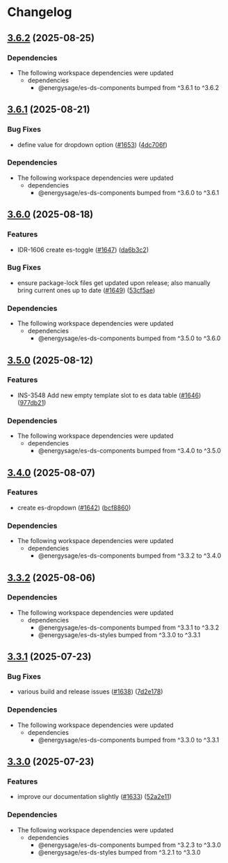 # Changelog

## [3.6.2](https://github.com/EnergySage/es-ds/compare/es-ds-docs-v3.6.1...es-ds-docs-v3.6.2) (2025-08-25)


### Dependencies

* The following workspace dependencies were updated
  * dependencies
    * @energysage/es-ds-components bumped from ^3.6.1 to ^3.6.2

## [3.6.1](https://github.com/EnergySage/es-ds/compare/es-ds-docs-v3.6.0...es-ds-docs-v3.6.1) (2025-08-21)


### Bug Fixes

* define value for dropdown option ([#1653](https://github.com/EnergySage/es-ds/issues/1653)) ([4dc706f](https://github.com/EnergySage/es-ds/commit/4dc706f88cc85f35a09c42e3cf06fea36f249b31))


### Dependencies

* The following workspace dependencies were updated
  * dependencies
    * @energysage/es-ds-components bumped from ^3.6.0 to ^3.6.1

## [3.6.0](https://github.com/EnergySage/es-ds/compare/es-ds-docs-v3.5.0...es-ds-docs-v3.6.0) (2025-08-18)


### Features

* IDR-1606 create es-toggle ([#1647](https://github.com/EnergySage/es-ds/issues/1647)) ([da6b3c2](https://github.com/EnergySage/es-ds/commit/da6b3c28585d7aaae7ef07d7f426405783e3f276))


### Bug Fixes

* ensure package-lock files get updated upon release; also manually bring current ones up to date ([#1649](https://github.com/EnergySage/es-ds/issues/1649)) ([53cf5ae](https://github.com/EnergySage/es-ds/commit/53cf5aeec419b7a050038172dec8cc1d8fb31655))


### Dependencies

* The following workspace dependencies were updated
  * dependencies
    * @energysage/es-ds-components bumped from ^3.5.0 to ^3.6.0

## [3.5.0](https://github.com/EnergySage/es-ds/compare/es-ds-docs-v3.4.0...es-ds-docs-v3.5.0) (2025-08-12)


### Features

* INS-3548 Add new empty template slot to es data table ([#1646](https://github.com/EnergySage/es-ds/issues/1646)) ([977db21](https://github.com/EnergySage/es-ds/commit/977db21e6ad58eeb8b4b25b2e99ca0b25cf15872))


### Dependencies

* The following workspace dependencies were updated
  * dependencies
    * @energysage/es-ds-components bumped from ^3.4.0 to ^3.5.0

## [3.4.0](https://github.com/EnergySage/es-ds/compare/es-ds-docs-v3.3.2...es-ds-docs-v3.4.0) (2025-08-07)


### Features

* create es-dropdown ([#1642](https://github.com/EnergySage/es-ds/issues/1642)) ([bcf8860](https://github.com/EnergySage/es-ds/commit/bcf886075b0b6c9b2d0724616124b01a12a74550))


### Dependencies

* The following workspace dependencies were updated
  * dependencies
    * @energysage/es-ds-components bumped from ^3.3.2 to ^3.4.0

## [3.3.2](https://github.com/EnergySage/es-ds/compare/es-ds-docs-v3.3.1...es-ds-docs-v3.3.2) (2025-08-06)


### Dependencies

* The following workspace dependencies were updated
  * dependencies
    * @energysage/es-ds-components bumped from ^3.3.1 to ^3.3.2
    * @energysage/es-ds-styles bumped from ^3.3.0 to ^3.3.1

## [3.3.1](https://github.com/EnergySage/es-ds/compare/es-ds-docs-v3.3.0...es-ds-docs-v3.3.1) (2025-07-23)


### Bug Fixes

* various build and release issues ([#1638](https://github.com/EnergySage/es-ds/issues/1638)) ([7d2e178](https://github.com/EnergySage/es-ds/commit/7d2e178b4bba2bdc089ea44b865b9c92444ee70a))


### Dependencies

* The following workspace dependencies were updated
  * dependencies
    * @energysage/es-ds-components bumped from ^3.3.0 to ^3.3.1

## [3.3.0](https://github.com/EnergySage/es-ds/compare/es-ds-docs-v3.2.1...es-ds-docs-v3.3.0) (2025-07-23)


### Features

* improve our documentation slightly ([#1633](https://github.com/EnergySage/es-ds/issues/1633)) ([52a2e11](https://github.com/EnergySage/es-ds/commit/52a2e11da7c09211401bf5306f815e12a843cd46))


### Dependencies

* The following workspace dependencies were updated
  * dependencies
    * @energysage/es-ds-components bumped from ^3.2.3 to ^3.3.0
    * @energysage/es-ds-styles bumped from ^3.2.1 to ^3.3.0
